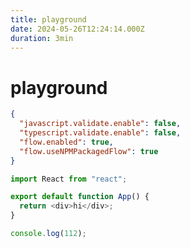 ```yaml
---
title: playground
date: 2024-05-26T12:24:14.000Z
duration: 3min
---
```


# playground

```json filename=".vscode/settings.json"
{
  "javascript.validate.enable": false,
  "typescript.validate.enable": false,
  "flow.enabled": true,
  "flow.useNPMPackagedFlow": true
}
```

<Sandpack template="react">

```js filename="App.js"
import React from "react";

export default function App() {
  return <div>hi</div>;
}
```

```js filename="t.js"
console.log(112);
```

</Sandpack>
